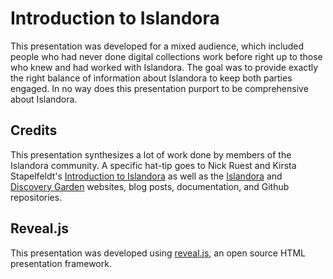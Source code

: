 # Introduction to Islandora

This presentation was developed for a mixed audience, which included people who had never done digital collections work before right up to those who knew and had worked with Islandora. The goal was to provide exactly the right balance of information about Islandora to keep both parties engaged. In no way does this presentation purport to be comprehensive about Islandora.

## Credits

This presentation synthesizes a lot of work done by members of the Islandora community. A specific hat-tip goes to Nick Ruest and Kirsta Stapelfeldt's [Introduction to Islandora](http://yorkspace.library.yorku.ca/xmlui/handle/10315/28006) as well as the [Islandora](http://islandora.ca/) and [Discovery Garden](http://www.discoverygarden.ca/) websites, blog posts, documentation, and Github repositories.

## Reveal.js

This presentation was developed using [reveal.js](http://lab.hakim.se/reveal-js/#/), an open source HTML presentation framework.

